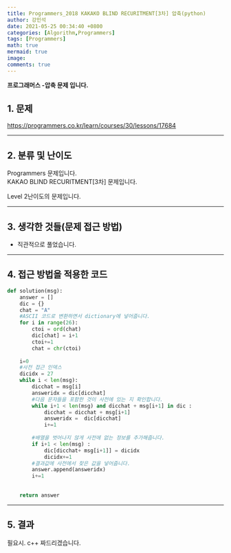 ```yaml
---
title: Programmers_2018 KAKAKO BLIND RECURITMENT[3차] 압축(python)
author: 강민석
date: 2021-05-25 00:34:40 +0800
categories: [Algorithm,Programmers]
tags: [Programmers]
math: true
mermaid: true
image: 
comments: true
---
```


**프로그래머스 -압축 문제 입니다.**

## 1. 문제
<https://programmers.co.kr/learn/courses/30/lessons/17684>






-----  

## 2. 분류 및 난이도

Programmers 문제입니다.  
KAKAO BLIND RECURITMENT[3차] 문제입니다.

Level 2난이도의 문제입니다. 


-----  

## 3. 생각한 것들(문제 접근 방법)

- 직관적으로 풀었습니다.


-----  

## 4. 접근 방법을 적용한 코드


```python
def solution(msg):
    answer = []
    dic = {}
    chat = "A"
    #ASCII 코드로 변환하면서 dictionary에 넣어줍니다.
    for i in range(26):
        ctoi = ord(chat)
        dic[chat] = i+1
        ctoi+=1
        chat = chr(ctoi)
    
    i=0
    #사전 접근 인덱스
    dicidx = 27
    while i < len(msg):
        dicchat = msg[i]
        answeridx = dic[dicchat]
        #다음 문자들을 포함한 것이 사전에 있는 지 확인합니다.
        while i+1 < len(msg) and dicchat + msg[i+1] in dic : 
            dicchat = dicchat + msg[i+1]
            answeridx =  dic[dicchat]
            i+=1
        
        #배열을 벗어나지 않게 사전에 없는 정보를 추가해줍니다.
        if i+1 < len(msg) : 
            dic[dicchat+ msg[i+1]] = dicidx
            dicidx+=1
        #결과값에 사전에서 찾은 값을 넣어줍니다.
        answer.append(answeridx)
        i+=1
            
    
    return answer
```


-----



## 5. 결과

필요시. c++ 짜드리겠습니다.















 
